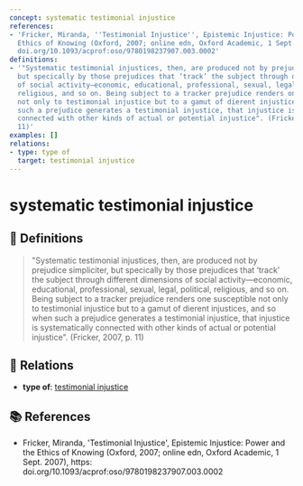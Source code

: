 ```yaml
---
concept: systematic testimonial injustice
references:
- 'Fricker, Miranda, ''Testimonial Injustice'', Epistemic Injustice: Power and the
  Ethics of Knowing (Oxford, 2007; online edn, Oxford Academic, 1 Sept. 2007), https:
  doi.org/10.1093/acprof:oso/9780198237907.003.0002'
definitions:
- '"Systematic testimonial injustices, then, are produced not by prejudice simpliciter,
  but specically by those prejudices that ‘track’ the subject through different dimensions
  of social activity—economic, educational, professional, sexual, legal, political,
  religious, and so on. Being subject to a tracker prejudice renders one susceptible
  not only to testimonial injustice but to a gamut of dierent injustices, and so when
  such a prejudice generates a testimonial injustice, that injustice is systematically
  connected with other kinds of actual or potential injustice". (Fricker, 2007, p.
  11)'
examples: []
relations:
- type: type of
  target: testimonial injustice
---
```


# systematic testimonial injustice

## 📖 Definitions

> "Systematic testimonial injustices, then, are produced not by prejudice simpliciter, but specically by those prejudices that ‘track’ the subject through different dimensions of social activity—economic, educational, professional, sexual, legal, political, religious, and so on. Being subject to a tracker prejudice renders one susceptible not only to testimonial injustice but to a gamut of dierent injustices, and so when such a prejudice generates a testimonial injustice, that injustice is systematically connected with other kinds of actual or potential injustice". (Fricker, 2007, p. 11)

## 🔗 Relations

- **type of**: [testimonial injustice](./testimonial-injustice.md)

## 📚 References

- Fricker, Miranda, 'Testimonial Injustice', Epistemic Injustice: Power and the Ethics of Knowing (Oxford, 2007; online edn, Oxford Academic, 1 Sept. 2007), https: doi.org/10.1093/acprof:oso/9780198237907.003.0002
